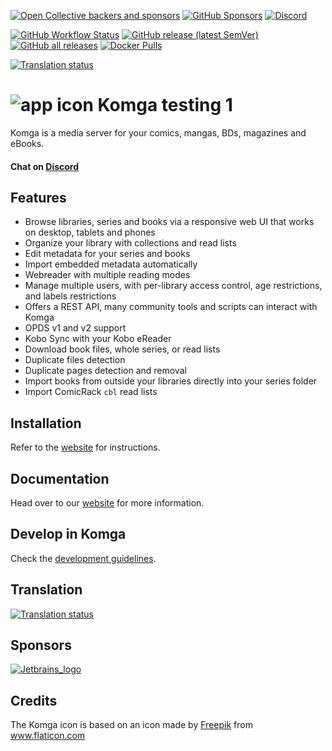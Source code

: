 [![Open Collective backers and sponsors](https://img.shields.io/opencollective/all/komga?label=OpenCollective%20Sponsors&color=success)](https://opencollective.com/komga) [![GitHub Sponsors](https://img.shields.io/github/sponsors/gotson?label=Github%20Sponsors&color=success)](https://github.com/sponsors/gotson)
[![Discord](https://img.shields.io/discord/678794935368941569?label=Discord&color=blue)](https://discord.gg/TdRpkDu)

[![GitHub Workflow Status](https://img.shields.io/github/actions/workflow/status/gotson/komga/tests.yml?branch=master)](https://github.com/gotson/komga/actions?query=workflow%3ATests+branch%3Amaster)
[![GitHub release (latest SemVer)](https://img.shields.io/github/v/release/gotson/komga?color=blue&label=download&sort=semver)](https://github.com/gotson/komga/releases) [![GitHub all releases](https://img.shields.io/github/downloads/gotson/komga/total?color=blue&label=github%20downloads)](https://github.com/gotson/komga/releases)
[![Docker Pulls](https://img.shields.io/docker/pulls/gotson/komga)](https://hub.docker.com/r/gotson/komga)

[![Translation status](https://hosted.weblate.org/widgets/komga/-/webui/svg-badge.svg)](https://hosted.weblate.org/engage/komga/)

# ![app icon](./.github/readme-images/app-icon.png) Komga testing 1

Komga is a media server for your comics, mangas, BDs, magazines and eBooks.

#### Chat on [Discord](https://discord.gg/TdRpkDu)

## Features

- Browse libraries, series and books via a responsive web UI that works on desktop, tablets and phones
- Organize your library with collections and read lists
- Edit metadata for your series and books
- Import embedded metadata automatically
- Webreader with multiple reading modes
- Manage multiple users, with per-library access control, age restrictions, and labels restrictions
- Offers a REST API, many community tools and scripts can interact with Komga
- OPDS v1 and v2 support
- Kobo Sync with your Kobo eReader
- Download book files, whole series, or read lists
- Duplicate files detection
- Duplicate pages detection and removal
- Import books from outside your libraries directly into your series folder
- Import ComicRack `cbl` read lists

## Installation

Refer to the [website](https://komga.org/docs/category/installation) for instructions.

## Documentation

Head over to our [website](https://komga.org) for more information.

## Develop in Komga

Check the [development guidelines](./DEVELOPING.md).

## Translation

[![Translation status](https://hosted.weblate.org/widgets/komga/-/webui/horizontal-auto.svg)](https://hosted.weblate.org/engage/komga/)

## Sponsors

[![Jetbrains_logo](./.github/readme-images/sponsors-jetbrains.png)](https://www.jetbrains.com/?from=Komga)

## Credits

The Komga icon is based on an icon made by [Freepik](https://www.freepik.com/home) from www.flaticon.com

